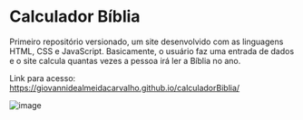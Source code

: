 # Calculador Bíblia
 Primeiro repositório versionado, um site desenvolvido com as linguagens HTML, CSS e JavaScript. Basicamente, o usuário faz uma entrada de dados e o site calcula quantas vezes a pessoa irá ler a Bíblia no ano.

Link para acesso: https://giovannidealmeidacarvalho.github.io/calculadorBiblia/

![image](https://github.com/giovannicarvxlho/calculadorBiblia/assets/123241877/c75920c7-4ad7-467d-9b2a-feec5e4b1be9)
